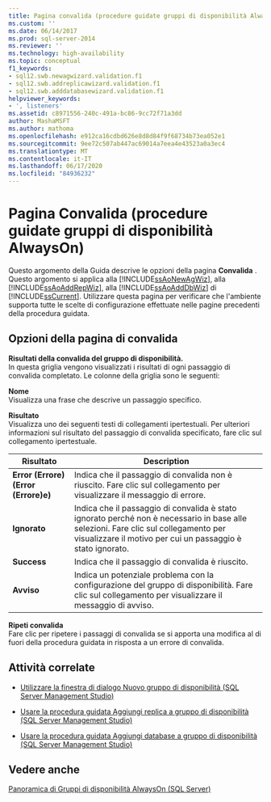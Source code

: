 ```yaml
---
title: Pagina convalida (procedure guidate gruppi di disponibilità AlwaysOn) | Microsoft Docs
ms.custom: ''
ms.date: 06/14/2017
ms.prod: sql-server-2014
ms.reviewer: ''
ms.technology: high-availability
ms.topic: conceptual
f1_keywords:
- sql12.swb.newagwizard.validation.f1
- sql12.swb.addreplicawizard.validation.f1
- sql12.swb.adddatabasewizard.validation.f1
helpviewer_keywords:
- ', listeners'
ms.assetid: c8971556-240c-491a-bc86-9cc72f71a3dd
author: MashaMSFT
ms.author: mathoma
ms.openlocfilehash: e912ca16cdbd626e8d8d84f9f68734b73ea052e1
ms.sourcegitcommit: 9ee72c507ab447ac69014a7eea4e43523a0a3ec4
ms.translationtype: MT
ms.contentlocale: it-IT
ms.lasthandoff: 06/17/2020
ms.locfileid: "84936232"
---
```

# <a name="validation-page-alwayson-availability-group-wizards"></a>Pagina Convalida (procedure guidate gruppi di disponibilità AlwaysOn)
  Questo argomento della Guida descrive le opzioni della pagina **Convalida** . Questo argomento si applica alla [!INCLUDE[ssAoNewAgWiz](../../../includes/ssaonewagwiz-md.md)], alla [!INCLUDE[ssAoAddRepWiz](../../../includes/ssaoaddrepwiz-md.md)], alla [!INCLUDE[ssAoAddDbWiz](../../../includes/ssaoadddbwiz-md.md)] di [!INCLUDE[ssCurrent](../../../includes/sscurrent-md.md)]. Utilizzare questa pagina per verificare che l'ambiente supporta tutte le scelte di configurazione effettuate nelle pagine precedenti della procedura guidata.  
  
##  <a name="validation-page-options"></a><a name="PageOptions"></a>Opzioni della pagina di convalida  
 **Risultati della convalida del gruppo di disponibilità.**  
 In questa griglia vengono visualizzati i risultati di ogni passaggio di convalida completato. Le colonne della griglia sono le seguenti:  
  
 **Nome**  
 Visualizza una frase che descrive un passaggio specifico.  
  
 **Risultato**  
 Visualizza uno dei seguenti testi di collegamenti ipertestuali. Per ulteriori informazioni sul risultato del passaggio di convalida specificato, fare clic sul collegamento ipertestuale.  
  
|Risultato|Description|  
|------------|-----------------|  
|**Error (Errore) (Error (Errore)e)**|Indica che il passaggio di convalida non è riuscito. Fare clic sul collegamento per visualizzare il messaggio di errore.|  
|**Ignorato**|Indica che il passaggio di convalida è stato ignorato perché non è necessario in base alle selezioni. Fare clic sul collegamento per visualizzare il motivo per cui un passaggio è stato ignorato.|  
|**Success**|Indica che il passaggio di convalida è riuscito.|  
|**Avviso**|Indica un potenziale problema con la configurazione del gruppo di disponibilità.  Fare clic sul collegamento per visualizzare il messaggio di avviso.|  
  
 **Ripeti convalida**  
 Fare clic per ripetere i passaggi di convalida se si apporta una modifica al di fuori della procedura guidata in risposta a un errore di convalida.  
  

  
##  <a name="related-tasks"></a><a name="RelatedTasks"></a> Attività correlate  
  
-   [Utilizzare la finestra di dialogo Nuovo gruppo di disponibilità &#40;SQL Server Management Studio&#41;](use-the-new-availability-group-dialog-box-sql-server-management-studio.md)  
  
-   [Usare la procedura guidata Aggiungi replica a gruppo di disponibilità &#40;SQL Server Management Studio&#41;](use-the-add-replica-to-availability-group-wizard-sql-server-management-studio.md)  
  
-   [Usare la procedura guidata Aggiungi database a gruppo di disponibilità &#40;SQL Server Management Studio&#41;](availability-group-add-database-to-group-wizard.md)  
  
 
  
## <a name="see-also"></a>Vedere anche  
 [Panoramica di Gruppi di disponibilità AlwaysOn &#40;SQL Server&#41;](overview-of-always-on-availability-groups-sql-server.md)  
  
  
